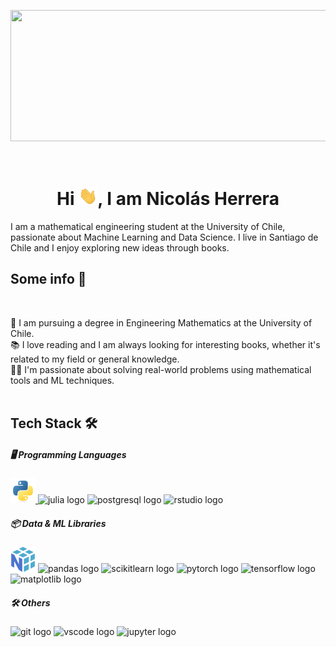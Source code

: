 <!--Banner-->
<p align="center">
  <img src= "https://github.com/user-attachments/assets/d3d2437f-3f59-456b-bad8-70454b627ce7" height="210" width = "830"/>

</p>

<br>

<h1 align="center">Hi <img src="https://raw.githubusercontent.com/ABSphreak/ABSphreak/master/gifs/Hi.gif" width="30px">, I am Nicolás Herrera </h1>
  I am a mathematical engineering student at the University of Chile, passionate about Machine Learning and Data Science. I live in Santiago de Chile and I enjoy exploring new ideas through books.

</div>
<br>

## Some info :bookmark_tabs:
<br>

🏫 I am pursuing a degree in Engineering Mathematics at the University of Chile.  
📚 I love reading and I am always looking for interesting books, whether it's related to my field or general knowledge.  
🧑‍🎓 I'm passionate about solving real-world problems using mathematical tools and ML techniques.
<br>
<br>

## Tech Stack 🛠️
##### 🖥️ Programming Languages
<p>
  <a  margin="10" href="https://www.python.org" target="_blank"><img margin="10px" height="40" src="https://raw.githubusercontent.com/devicons/devicon/master/icons/python/python-original.svg" alt="python"/> </a>

  <img src="https://cdn.jsdelivr.net/gh/devicons/devicon@latest/icons/julia/julia-original.svg" height="40" width="52" alt="julia logo"  />
  
  <img src="https://cdn.jsdelivr.net/gh/devicons/devicon/icons/postgresql/postgresql-original.svg" height="40" width="52" alt="postgresql logo"  />

  <img src="https://cdn.jsdelivr.net/gh/devicons/devicon@latest/icons/rstudio/rstudio-original.svg" height="40" width="52" alt="rstudio logo"  />
</p>

##### 📦 Data & ML Libraries
<p>
  <img margin="10px" height="40" src="https://raw.githubusercontent.com/devicons/devicon/master/icons/numpy/numpy-original.svg" alt="numpy logo"  />

  <img src="https://cdn.jsdelivr.net/gh/devicons/devicon/icons/pandas/pandas-original.svg" height="40" width="52" alt="pandas logo"  />

  <img src="https://cdn.jsdelivr.net/gh/devicons/devicon/icons/scikitlearn/scikitlearn-original.svg" height="40" width="52" alt="scikitlearn logo"  />

  <img src="https://cdn.jsdelivr.net/gh/devicons/devicon/icons/pytorch/pytorch-original.svg" height="40" width="52" alt="pytorch logo"  />

  <img src="https://cdn.jsdelivr.net/gh/devicons/devicon/icons/tensorflow/tensorflow-original.svg" height="40" width="52" alt="tensorflow logo"  />

  <img src="https://cdn.jsdelivr.net/gh/devicons/devicon/icons/matplotlib/matplotlib-original.svg" height="40" width="52" alt="matplotlib logo"  />

</p>


##### 🛠️ Others
<p>
  <img src="https://cdn.jsdelivr.net/gh/devicons/devicon/icons/git/git-original.svg" height="40" width="52" alt="git logo"  />

  <img src="https://cdn.jsdelivr.net/gh/devicons/devicon/icons/vscode/vscode-original.svg" height="40" width="52" alt="vscode logo"  />

  <img src="https://cdn.jsdelivr.net/gh/devicons/devicon/icons/jupyter/jupyter-original-wordmark.svg" height="40" width="52" alt="jupyter logo"  />
</p>

